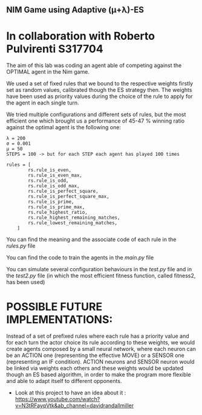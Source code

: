 ## NIM Game using  Adaptive (μ+λ)-ES

# In collaboration with Roberto Pulvirenti S317704

The aim of this lab was coding an agent able of competing against the OPTIMAL agent in the Nim game.

We used a set of fixed rules that we bound to the respective weights firstly set as random values, calibrated though the ES strategy then. The weights have been used as priority values during the choice of the rule to apply for the agent in each single turn.

We tried multiple configurations and different sets of rules, but the most efficient one which brought us a performance of 45-47 % winning ratio against the optimal agent is the following one:

    λ = 200
    σ = 0.001
    μ = 50
    STEPS = 100 -> but for each STEP each agent has played 100 times

    rules = [
            rs.rule_is_even,
            rs.rule_is_even_max,
            rs.rule_is_odd,
            rs.rule_is_odd_max,
            rs.rule_is_perfect_square,
            rs.rule_is_perfect_square_max,
            rs.rule_is_prime,
            rs.rule_is_prime_max,
            rs.rule_highest_ratio,
            rs.rule_highest_remaining_matches,
            rs.rule_lowest_remaining_matches,
        ]

You can find the meaning and the associate code of each rule in the *rules.py* file

You can find the code to train the agents in the *main.py* file

You can simulate several configuration behaviours in the *test.py* file and in the *test2.py* file (in which the most efficient fitness function, called fitness2, has been used)

# POSSIBLE FUTURE IMPLEMENTATIONS:
Instead of a set of prefixed rules where each rule has a priority value and for each turn the actor choice its rule according to these weights, we would create agents composed by a small neural network, where each neuron can be an ACTION one (representing the effective MOVE) or a SENSOR one (representing an IF condition). ACTION neurons and SENSOR neuron would be linked via weights each others and these weights would be updated though an ES based algorithm, in order to make the program more flexible and able to adapt itself to different opponents. 
* Look at this project to have an idea about it : https://www.youtube.com/watch?v=N3tRFayqVtk&ab_channel=davidrandallmiller